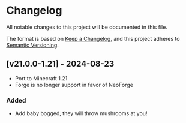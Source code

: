 # Changelog
All notable changes to this project will be documented in this file.

The format is based on [Keep a Changelog](https://keepachangelog.com/en/1.0.0/),
and this project adheres to [Semantic Versioning](https://semver.org/spec/v2.0.0.html).

## [v21.0.0-1.21] - 2024-08-23
- Port to Minecraft 1.21
- Forge is no longer support in favor of NeoForge
### Added
- Add baby bogged, they will throw mushrooms at you!
